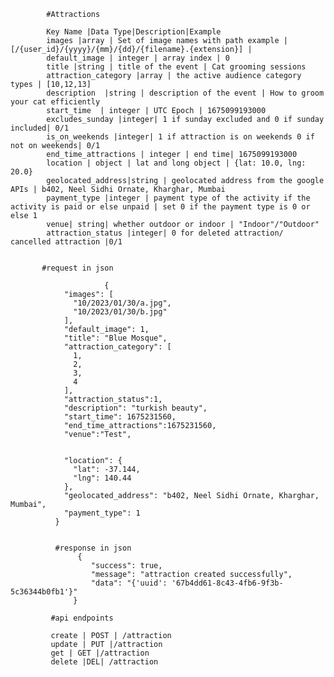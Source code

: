             #Attractions
            
            Key Name |Data Type|Description|Example
            images |array | Set of image names with path example | [/{user_id}/{yyyy}/{mm}/{dd}/{filename}.{extension}] |
            default_image | integer | array index | 0 
            title |string | title of the event | Cat grooming sessions
            attraction_category |array | the active audience category types | [10,12,13]
            description  |string | description of the event | How to groom your cat efficiently
            start_time  | integer | UTC Epoch | 1675099193000
            excludes_sunday |integer| 1 if sunday excluded and 0 if sunday included| 0/1
            is_on_weekends |integer| 1 if attraction is on weekends 0 if not on weekends| 0/1
            end_time_attractions | integer | end time| 1675099193000 
            location | object | lat and long object | {lat: 10.0, lng: 20.0}
            geolocated_address|string | geolocated address from the google APIs | b402, Neel Sidhi Ornate, Kharghar, Mumbai
            payment_type |integer | payment type of the activity if the activity is paid or else unpaid | set 0 if the payment type is 0 or else 1
            venue| string| whether outdoor or indoor | "Indoor"/"Outdoor"
            attraction_status |integer| 0 for deleted attraction/ cancelled attraction |0/1 


           #request in json
           
                         {
                "images": [
                  "10/2023/01/30/a.jpg",
                  "10/2023/01/30/b.jpg"
                ],
                "default_image": 1,
                "title": "Blue Mosque",
                "attraction_category": [
                  1,
                  2,
                  3,
                  4
                ],
                "attraction_status":1,
                "description": "turkish beauty",
                "start_time": 1675231560,
                "end_time_attractions":1675231560,
                "venue":"Test",


                "location": {
                  "lat": -37.144,
                  "lng": 140.44
                },
                "geolocated_address": "b402, Neel Sidhi Ornate, Kharghar, Mumbai",
                "payment_type": 1
              }
              
              
              #response in json
                   {
                      "success": true,
                      "message": "attraction created successfully",
                      "data": "{'uuid': '67b4dd61-8c43-4fb6-9f3b-5c36344b0fb1'}"
                  }
                  
             #api endpoints
             
             create | POST | /attraction
             update | PUT |/attraction
             get | GET |/attraction
             delete |DEL| /attraction
